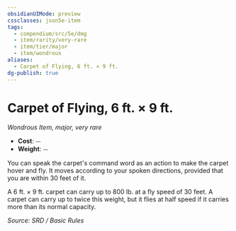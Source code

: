 ```yaml
---
obsidianUIMode: preview
cssclasses: json5e-item
tags:
  - compendium/src/5e/dmg
  - item/rarity/very-rare
  - item/tier/major
  - item/wondrous
aliases:
  - Carpet of Flying, 6 ft. × 9 ft.
dg-publish: true
---
```

# Carpet of Flying, 6 ft. × 9 ft.
*Wondrous Item, major, very rare*  

- **Cost**: ⏤
- **Weight**: ⏤

You can speak the carpet's command word as an action to make the carpet hover and fly. It moves according to your spoken directions, provided that you are within 30 feet of it.

A 6 ft. × 9 ft. carpet can carry up to 800 lb. at a fly speed of 30 feet. A carpet can carry up to twice this weight, but it flies at half speed if it carries more than its normal capacity.

*Source: SRD / Basic Rules*